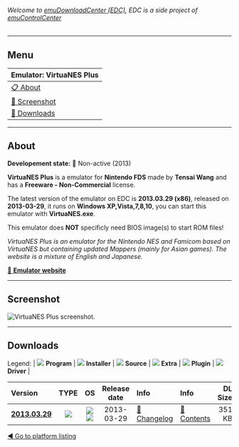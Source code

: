 ###### Welcome to [emuDownloadCenter (EDC)](https://github.com/PhoenixInteractiveNL/emuDownloadCenter/wiki/), EDC is a side project of [emuControlCenter](https://github.com/PhoenixInteractiveNL/emuControlCenter/wiki/)
***
## Menu
| **Emulator: VirtuaNES Plus** |
|:---------|
| [:clipboard: About](#about) |
| [:sunrise: Screenshot](#screen) |
| [:floppy_disk: Downloads](#downloads) |
***
## About
**Developement state:** :red_circle: Non-active (2013)

**VirtuaNES Plus** is a emulator for **Nintendo FDS** made by **Tensai Wang** and has a **Freeware - Non-Commercial** license.

The latest version of the emulator on EDC is **2013.03.29 (x86)**, released on **2013-03-29**, it runs on **Windows XP,Vista,7,8,10**, you can start this emulator with **VirtuaNES.exe**.

This emulator does **NOT** specificly need BIOS image(s) to start ROM files!

_VirtuaNES Plus is an emulator for the Nintendo NES and Famicom based on VirtuaNES but containing updated Mappers (mainly for Asian games). The website is a mixture of English and Japanese._

[:link: **Emulator website**](http://github.com/KOT040188/myvirtuanes)
***
## Screenshot
![](https://raw.githubusercontent.com/PhoenixInteractiveNL/emuDownloadCenter/master/hooks/virtuanesplus/emulator_screen_01.jpg "VirtuaNES Plus screenshot.")
***
## Downloads
Legend:
| ![](https://raw.githubusercontent.com/wiki/PhoenixInteractiveNL/emuDownloadCenter/images_misc/icon_program_24.png) **Program** | 
![](https://raw.githubusercontent.com/wiki/PhoenixInteractiveNL/emuDownloadCenter/images_misc/icon_installer_24.png) **Installer** | 
![](https://raw.githubusercontent.com/wiki/PhoenixInteractiveNL/emuDownloadCenter/images_misc/icon_source_code_24.png) **Source** | 
![](https://raw.githubusercontent.com/wiki/PhoenixInteractiveNL/emuDownloadCenter/images_misc/icon_extra_24.png) **Extra** | 
![](https://raw.githubusercontent.com/wiki/PhoenixInteractiveNL/emuDownloadCenter/images_misc/icon_plugin_24.png) **Plugin** | 
![](https://raw.githubusercontent.com/wiki/PhoenixInteractiveNL/emuDownloadCenter/images_misc/icon_driver_24.png) **Driver** | 


| Version  | TYPE | OS | Release date  | Info       | Info       | DL Size    |
|:---------|:----:|:--:|:-------------:|:-----------|:-----------|-----------:|
| [**2013.03.29**](https://github.com/PhoenixInteractiveNL/edc-repo0003/raw/master/virtuanesplus/2013.03.29.7z) | ![](https://raw.githubusercontent.com/wiki/PhoenixInteractiveNL/emuDownloadCenter/images_misc/icon_program_24.png) | ![](https://raw.githubusercontent.com/wiki/PhoenixInteractiveNL/emuDownloadCenter/images_misc/logo_windows_24.png)![](https://raw.githubusercontent.com/wiki/PhoenixInteractiveNL/emuDownloadCenter/images_misc/icon_32-bit_24.png) | 2013-03-29 | [:page_facing_up: Changelog](https://github.com/PhoenixInteractiveNL/edc-repo0003/blob/master/virtuanesplus/2013.03.29_changelog.txt) | [:mag_right: Contents](https://github.com/PhoenixInteractiveNL/edc-repo0003/blob/master/virtuanesplus/2013.03.29_contents.txt) | 351 KB |

[:arrow_backward: Go to platform listing](https://github.com/PhoenixInteractiveNL/emuDownloadCenter/wiki/EDC-Platform-List)
